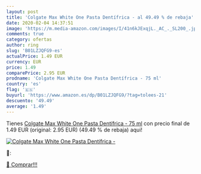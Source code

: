 ```yaml
---
layout: post
title: 'Colgate Max White One Pasta Dentífrica - al 49.49 % de rebaja'
date: 2020-02-04 14:37:51
image: 'https://m.media-amazon.com/images/I/41n6kJExqjL._AC_._SL200_.jpg'
comments: true
category: ofertas
author: ring
slug: 'B01LZJQFG9-es'
actualPrice: 1.49 EUR
currency: EUR
price: 1.49
comparePrice: 2.95 EUR
prodname: 'Colgate Max White One Pasta Dentífrica - 75 ml'
country: 'es'
flag: '🇪🇸'
buyurl: 'https://www.amazon.es/dp/B01LZJQFG9/?tag=tolees-21'
descuento: '49.49'
average: '1.49'
---
```


Tienes [Colgate Max White One Pasta Dentífrica - 75 ml](https://www.amazon.es/dp/B01LZJQFG9/?tag=tolees-21) con precio final de  1.49 EUR (original: 2.95 EUR) (49.49 %  de rebaja) aqui!

[![Colgate Max White One Pasta Dentífrica -](https://m.media-amazon.com/images/I/41n6kJExqjL._AC_._SL200_.jpg)](https://www.amazon.es/dp/B01LZJQFG9/?tag=tolees-21)

🔎:


[🛒 Comprar!!!](https://www.amazon.es/dp/B01LZJQFG9/?tag=tolees-21)
